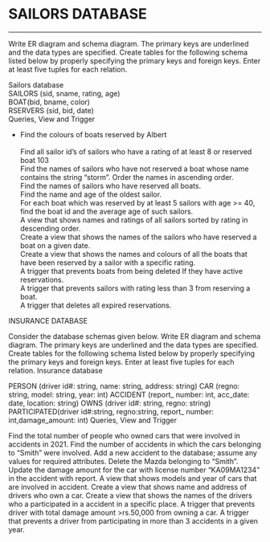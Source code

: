 <h1>SAILORS DATABASE</h1>
<hr/>

Write ER diagram and schema diagram. The primary keys are underlined and the data types are specified. Create tables for the following schema listed below by properly specifying the primary keys and foreign keys. Enter at least five tuples for each relation.<br >

Sailors database<br >
SAILORS (sid, sname, rating, age)<br >
BOAT(bid, bname, color)<br >
RSERVERS (sid, bid, date)<br >
Queries, View and Trigger<br >

<ul>
<li>Find the colours of boats reserved by Albert</li><br >
Find all sailor id’s of sailors who have a rating of at least 8 or reserved boat 103<br >
Find the names of sailors who have not reserved a boat whose name contains the string “storm”. Order the names in ascending order.<br >
Find the names of sailors who have reserved all boats.<br >
Find the name and age of the oldest sailor.<br >
For each boat which was reserved by at least 5 sailors with age >= 40, find the boat id and the average age of such sailors.<br >
A view that shows names and ratings of all sailors sorted by rating in descending order.<br >
Create a view that shows the names of the sailors who have reserved a boat on a given date.<br >
Create a view that shows the names and colours of all the boats that have been reserved by a sailor with a specific rating.<br >
A trigger that prevents boats from being deleted If they have active reservations.<br >
A trigger that prevents sailors with rating less than 3 from reserving a boat.<br >
A trigger that deletes all expired reservations.<br >
</ul>

INSURANCE DATABASE

Consider the database schemas given below. Write ER diagram and schema diagram. The primary keys are underlined and the data types are specified. Create tables for the following schema listed below by properly specifying the primary keys and foreign keys. Enter at least five tuples for each relation.
Insurance database

PERSON (driver id#: string, name: string, address: string)
CAR (regno: string, model: string, year: int)
ACCIDENT (report_ number: int, acc_date: date, location: string)
OWNS (driver id#: string, regno: string)
PARTICIPATED(driver id#:string, regno:string, report_ number: int,damage_amount: int)
Queries, View and Trigger

Find the total number of people who owned cars that were involved in accidents in 2021.
Find the number of accidents in which the cars belonging to “Smith” were involved.
Add a new accident to the database; assume any values for required attributes.
Delete the Mazda belonging to “Smith”.
Update the damage amount for the car with license number “KA09MA1234” in the accident with report.
A view that shows models and year of cars that are involved in accident.
Create a view that shows name and address of drivers who own a car.
Create a view that shows the names of the drivers who a participated in a accident in a specific place.
A trigger that prevents driver with total damage amount >rs.50,000 from owning a car.
A trigger that prevents a driver from participating in more than 3 accidents in a given year.
